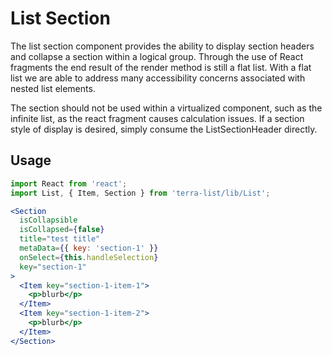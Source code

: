 # List Section

The list section component provides the ability to display section headers and collapse a section within a logical group. Through the use of React fragments the end result of the render method is still a flat list. With a flat list we are able to address many accessibility concerns associated with nested list elements.

The section should not be used within a virtualized component, such as the infinite list, as the react fragment causes calculation issues. If a section style of display is desired, simply consume the ListSectionHeader directly.

## Usage

```jsx
import React from 'react';
import List, { Item, Section } from 'terra-list/lib/List';

<Section
  isCollapsible
  isCollapsed={false}
  title="test title"
  metaData={{ key: 'section-1' }}
  onSelect={this.handleSelection}
  key="section-1"
>
  <Item key="section-1-item-1">
    <p>blurb</p>
  </Item>
  <Item key="section-1-item-2">
    <p>blurb</p>
  </Item>
</Section>


```
